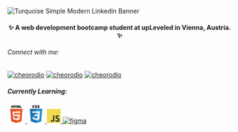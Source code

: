 ![Turquoise Simple Modern Linkedin Banner](https://user-images.githubusercontent.com/121162907/229280381-0e8803d8-f338-4348-b6d0-ad315e13f2e4.gif)
<h4 align="center"> ✨ A web development bootcamp student at upLeveled in Vienna, Austria. ✨ </h3>









<h6 align="left">Connect with me:</h3>
<p align="left">
 <a href="https://www.linkedin.com/in/michelleorodio/" target="blank"><img align="center" src="https://img.icons8.com/pulsar-color/48/null/linkedin.png" alt="cheorodio" height="25" width="25" /></a>
<a href="https://instagram.com/cheorodio" target="blank"><img align="center"  src="https://img.icons8.com/pulsar-color/48/null/instagram-new.png" alt="cheorodio" height="25" width="25" /></a>
  <a href="https://twitter.com/cheorodio" target="blank"><img align="center" src="https://img.icons8.com/cotton/64/null/twitter.png" alt="cheorodio" height="25" width="25" /></a>
</p>

<h5 align="left">Currently Learning:</h5>
<p align="left"> <a href="https://www.w3.org/html/" target="_blank" rel="noreferrer"> <img src="https://raw.githubusercontent.com/devicons/devicon/master/icons/html5/html5-original-wordmark.svg" alt="html5" width="40" height="40"/> </a> 
 <a href="https://www.w3schools.com/css/" target="_blank" rel="noreferrer"> <img src="https://raw.githubusercontent.com/devicons/devicon/master/icons/css3/css3-original-wordmark.svg" alt="css3" width="40" height="40"/>
<a href="https://developer.mozilla.org/en-US/docs/Web/JavaScript" target="_blank" rel="noreferrer"> <img src="https://raw.githubusercontent.com/devicons/devicon/master/icons/javascript/javascript-original.svg" alt="javascript" width="32" height="32"/> </a> 
</a> <a href="https://www.figma.com/" target="_blank" rel="noreferrer"> <img src="https://www.vectorlogo.zone/logos/figma/figma-icon.svg" alt="figma" width="32" height="32"/> </a> 
</p>
<!--
**cheorodio/cheorodio** is a ✨ _special_ ✨ repository because its `README.md` (this file) appears on your GitHub profile.

Here are some ideas to get you started:

- 🔭 I’m currently working on ...
- 🌱 I’m currently learning ...
- 👯 I’m looking to collaborate on ...
- 🤔 I’m looking for help with ...
- 💬 Ask me about ...
- 📫 How to reach me: ...
- 😄 Pronouns: ...
- ⚡ Fun fact: ...
-->
